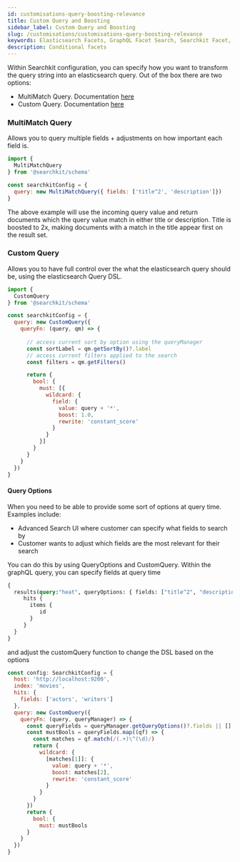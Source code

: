 ```yaml
---
id: customisations-query-boosting-relevance
title: Custom Query and Boosting
sidebar_label: Custom Query and Boosting
slug: /customisations/customisations-query-boosting-relevance
keywords: Elasticsearch Facets, GraphQL Facet Search, Searchkit Facet, Elasticsearch API, Conditional Facets
description: Conditional facets
---
```


Within Searchkit configuration, you can specify how you want to transform the query string into an elasticsearch query. Out of the box there are two options:
- MultiMatch Query. Documentation [here](https://searchkit.co/docs/reference/schema#multimatchquery)
- Custom Query. Documentation [here](https://searchkit.co/docs/reference/schema#customquery)

### MultiMatch Query
Allows you to query multiple fields + adjustments on how important each field is. 

```javascript
import {
  MultiMatchQuery
} from '@searchkit/schema'

const searchkitConfig = {
  query: new MultiMatchQuery({ fields: ['title^2', 'description']})
}
```

The above example will use the incoming query value and return documents which the query value match in either title or description. Title is boosted to 2x, making documents with a match in the title appear first on the result set.

### Custom Query
Allows you to have full control over the what the elasticsearch query should be, using the elasticsearch Query DSL.

```javascript
import {
  CustomQuery
} from '@searchkit/schema'

const searchkitConfig = {
  query: new CustomQuery({ 
    queryFn: (query, qm) => {
      
      // access current sort by option using the queryManager
      const sortLabel = qm.getSortBy()?.label
      // access current filters applied to the search
      const filters = qm.getFilters()

      return {
        bool: {
          must: [{
            wildcard: {
              field: {
                value: query + '*',
                boost: 1.0,
                rewrite: 'constant_score'
              }
            }
          }]
        }
      }
    }
  })
}
```

#### Query Options
When you need to be able to provide some sort of options at query time. Examples include:
- Advanced Search UI where customer can specify what fields to search by
- Customer wants to adjust which fields are the most relevant for their search

You can do this by using QueryOptions and CustomQuery. Within the graphQL query, you can specify fields at query time

```graphql
{
  results(query:"heat", queryOptions: { fields: ["title^2", "description^1"]}) {
     hits {
       items {
          id
       }
     }
  }
}
```

and adjust the customQuery function to change the DSL based on the options

```javascript
const config: SearchkitConfig = {
  host: 'http://localhost:9200',
  index: 'movies',
  hits: {
    fields: ['actors', 'writers']
  },
  query: new CustomQuery({
    queryFn: (query, queryManager) => {
      const queryFields = queryManager.getQueryOptions()?.fields || []
      const mustBools = queryFields.map((qf) => {
        const matches = qf.match(/(.+)\^(\d)/)
        return {
          wildcard: {
            [matches[1]]: {
              value: query + '*',
              boost: matches[2],
              rewrite: 'constant_score'
            }
          }
        }
      })
      return {
        bool: {
          must: mustBools
      }
    }
  })
}
```
